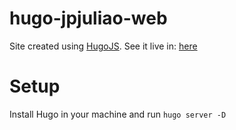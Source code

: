 # hugo-jpjuliao-web

Site created using [HugoJS](https://gohugo.io/). See it live in: [here](https://github.com/jpjuliao/hugo-jpjuliao-web)

# Setup

Install Hugo in your machine and run `hugo server -D` 